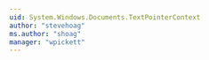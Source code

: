 ```yaml
---
uid: System.Windows.Documents.TextPointerContext
author: "stevehoag"
ms.author: "shoag"
manager: "wpickett"
---
```

